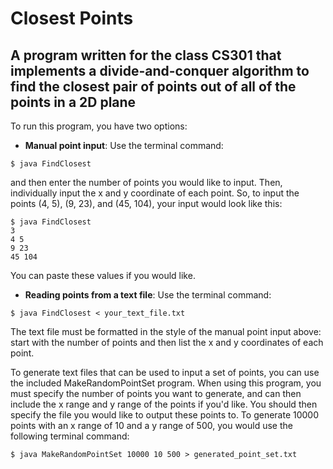 # Closest Points

## A program written for the class CS301 that implements a divide-and-conquer algorithm to find the closest pair of points out of all of the points in a 2D plane

To run this program, you have two options:
* **Manual point input**: Use the terminal command:
```shell
$ java FindClosest
```
and then enter the number of points you would like to input.  Then, individually input the x and y coordinate of each point.  So, to input the points (4, 5), (9, 23), and (45, 104), your input would look like this:
```shell
$ java FindClosest
3
4 5
9 23
45 104
```
You can paste these values if you would like.
* **Reading points from a text file**: Use the terminal command:
```shell
$ java FindClosest < your_text_file.txt
```
The text file must be formatted in the style of the manual point input above: start with the number of points and then list the x and y coordinates of each point.

To generate text files that can be used to input a set of points, you can use the included MakeRandomPointSet program.  When using this program, you must specify the number of points you want to generate, and can then include the x range and y range of the points if you'd like.  You should then specify the file you would like to output these points to.  To generate 10000 points with an x range of 10 and a y range of 500, you would use the following terminal command:
```shell
$ java MakeRandomPointSet 10000 10 500 > generated_point_set.txt
```
